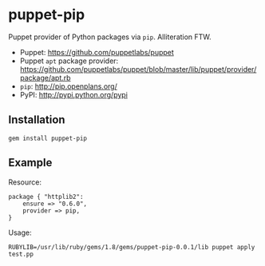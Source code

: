 puppet-pip
==========

Puppet provider of Python packages via `pip`.  Alliteration FTW.

* Puppet: <https://github.com/puppetlabs/puppet>
* Puppet `apt` package provider: <https://github.com/puppetlabs/puppet/blob/master/lib/puppet/provider/package/apt.rb>
* `pip`: <http://pip.openplans.org/>
* PyPI: <http://pypi.python.org/pypi>

Installation
------------

	gem install puppet-pip

Example
-------

Resource:

	package { "httplib2":
		ensure => "0.6.0",
		provider => pip,
	}

Usage:

	RUBYLIB=/usr/lib/ruby/gems/1.8/gems/puppet-pip-0.0.1/lib puppet apply test.pp
